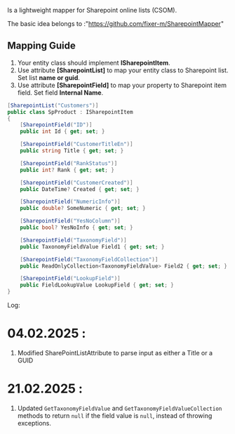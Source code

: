 ﻿Is a lightweight mapper for Sharepoint online lists (CSOM).

The basic idea belongs to :"https://github.com/fixer-m/SharepointMapper"

## Mapping Guide
1. Your entity class should implement **ISharepointItem**. 
2. Use attribute **[SharepointList]** to map your entity class to Sharepoint list. Set list **name or guid**. 
3. Use attribute **[SharepointField]** to map your property to Sharepoint item field. Set field **Internal Name**. 

```csharp
[SharepointList("Customers")]
public class SpProduct : ISharepointItem
{
    [SharepointField("ID")]
    public int Id { get; set; }

    [SharepointField("CustomerTitleEn")]
    public string Title { get; set; }

    [SharepointField("RankStatus")]
    public int? Rank { get; set; }

    [SharepointField("CustomerCreated")]
    public DateTime? Created { get; set; }

    [SharepointField("NumericInfo")]
    public double? SomeNumeric { get; set; }

    [SharepointField("YesNoColumn")]
    public bool? YesNoInfo { get; set; }

    [SharepointField("TaxonomyField")]
    public TaxonomyFieldValue Field1 { get; set; }

    [SharepointField("TaxonomyFieldCollection")]
    public ReadOnlyCollection<TaxonomyFieldValue> Field2 { get; set; }

    [SharepointField("LookupField")]
    public FieldLookupValue LookupField { get; set; }
}
```
Log:
# 04.02.2025 :
1) Modified SharePointListAttribute to parse input as either a Title or a GUID
# 21.02.2025 :
1) Updated `GetTaxonomyFieldValue` and `GetTaxonomyFieldValueCollection` methods to return `null` if the field value is `null`, instead of throwing exceptions. 
